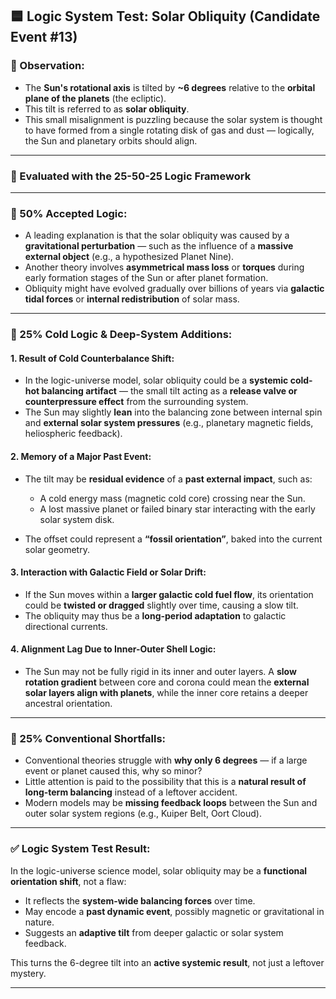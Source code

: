 ## 🟦 Logic System Test: Solar Obliquity (Candidate Event #13)

### 📌 Observation:

* The **Sun's rotational axis** is tilted by **\~6 degrees** relative to the **orbital plane of the planets** (the ecliptic).
* This tilt is referred to as **solar obliquity**.
* This small misalignment is puzzling because the solar system is thought to have formed from a single rotating disk of gas and dust — logically, the Sun and planetary orbits should align.

---

### 🧠 Evaluated with the 25-50-25 Logic Framework

---

### 🔹 50% Accepted Logic:

* A leading explanation is that the solar obliquity was caused by a **gravitational perturbation** — such as the influence of a **massive external object** (e.g., a hypothesized Planet Nine).
* Another theory involves **asymmetrical mass loss** or **torques** during early formation stages of the Sun or after planet formation.
* Obliquity might have evolved gradually over billions of years via **galactic tidal forces** or **internal redistribution** of solar mass.

---

### 🔸 25% Cold Logic & Deep-System Additions:

#### 1. **Result of Cold Counterbalance Shift**:

* In the logic-universe model, solar obliquity could be a **systemic cold-hot balancing artifact** — the small tilt acting as a **release valve or counterpressure effect** from the surrounding system.
* The Sun may slightly **lean** into the balancing zone between internal spin and **external solar system pressures** (e.g., planetary magnetic fields, heliospheric feedback).

#### 2. **Memory of a Major Past Event**:

* The tilt may be **residual evidence** of a **past external impact**, such as:

  * A cold energy mass (magnetic cold core) crossing near the Sun.
  * A lost massive planet or failed binary star interacting with the early solar system disk.
* The offset could represent a **“fossil orientation”**, baked into the current solar geometry.

#### 3. **Interaction with Galactic Field or Solar Drift**:

* If the Sun moves within a **larger galactic cold fuel flow**, its orientation could be **twisted or dragged** slightly over time, causing a slow tilt.
* The obliquity may thus be a **long-period adaptation** to galactic directional currents.

#### 4. **Alignment Lag Due to Inner-Outer Shell Logic**:

* The Sun may not be fully rigid in its inner and outer layers. A **slow rotation gradient** between core and corona could mean the **external solar layers align with planets**, while the inner core retains a deeper ancestral orientation.

---

### 🔹 25% Conventional Shortfalls:

* Conventional theories struggle with **why only 6 degrees** — if a large event or planet caused this, why so minor?
* Little attention is paid to the possibility that this is a **natural result of long-term balancing** instead of a leftover accident.
* Modern models may be **missing feedback loops** between the Sun and outer solar system regions (e.g., Kuiper Belt, Oort Cloud).

---

### ✅ Logic System Test Result:

In the logic-universe science model, solar obliquity may be a **functional orientation shift**, not a flaw:

* It reflects the **system-wide balancing forces** over time.
* May encode a **past dynamic event**, possibly magnetic or gravitational in nature.
* Suggests an **adaptive tilt** from deeper galactic or solar system feedback.

This turns the 6-degree tilt into an **active systemic result**, not just a leftover mystery.

---

